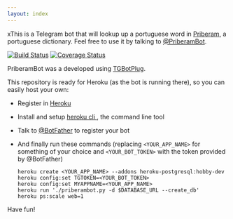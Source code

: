 ```yaml
---
layout: index
---
```


xThis is a Telegram bot that will lookup up a portuguese word in [Priberam](http://priberam.pt), a portuguese dictionary.   Feel free to use it by talking to [@PriberamBot](http://telegram.me/priberambot).

[![Build Status](https://travis-ci.org/fopina/tgbot-buttiebot.svg?branch=master)](https://travis-ci.org/fopina/tgbot-buttiebot) [![Coverage Status](https://coveralls.io/repos/fopina/tgbot-priberambot/badge.svg?branch=master&service=github)](https://coveralls.io/github/fopina/tgbot-priberambot?branch=master)

PriberamBot was a developed using [TGBotPlug](http://fopina.github.io/tgbotplug).

This repository is ready for Heroku (as the bot is running there), so you can easily host your own:

* Register in [Heroku](https://www.heroku.com/)  
* Install and setup [heroku cli ](https://devcenter.heroku.com/articles/heroku-command), the command line tool  
* Talk to [@BotFather](http://telegram.me/botfather) to register your bot  
* And finally run these commands (replacing `<YOUR_APP_NAME>` for something of your choice and `<YOUR_BOT_TOKEN>` with the token provided by @BotFather)

    ```
    heroku create <YOUR_APP_NAME> --addons heroku-postgresql:hobby-dev
    heroku config:set TGTOKEN=<YOUR_BOT_TOKEN>
    heroku config:set MYAPPNAME=<YOUR_APP_NAME>
    heroku run './priberambot.py -d $DATABASE_URL --create_db'
    heroku ps:scale web=1
    ```

Have fun!
